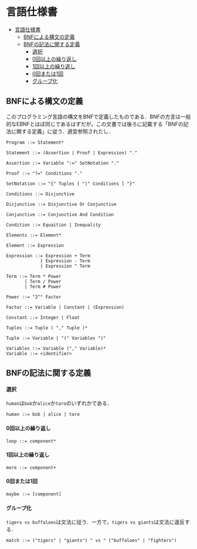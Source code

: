 # 言語仕様書


<!-- @import "[TOC]" {cmd="toc" depthFrom=1 depthTo=6 orderedList=false} -->

<!-- code_chunk_output -->

- [言語仕様書](#言語仕様書)
  - [BNFによる構文の定義](#bnfによる構文の定義)
  - [BNFの記法に関する定義](#bnfの記法に関する定義)
      - [選択](#選択)
      - [0回以上の繰り返し](#0回以上の繰り返し)
      - [1回以上の繰り返し](#1回以上の繰り返し)
      - [0回または1回](#0回または1回)
      - [グループ化](#グループ化)

<!-- /code_chunk_output -->



## BNFによる構文の定義

このプログラミング言語の構文をBNFで定義したものである．BNFの方言は一般的なEBNFとほぼ同じであるはずだが，この文書では後ろに記載する「BNFの記法に関する定義」に従う．適宜参照されたし．

```
Program ::= Statement*

Statement ::= (Assertion | Proof | Expression) "."

Assertion ::= Variable ":=" SetNotation "."

Proof ::= "?=" Conditions "."

SetNotation ::= "{" Tuples [ "|" Conditions ] "}"

Conditions ::= Disjunctive

Disjunctive ::= Disjunctive Or Conjunctive

Conjunctive ::= Conjunctive And Condition

Condition ::= Equaition | Inequality

Elements ::= Element*

Element ::= Expression

Expression ::= Expression + Term 
             | Expression - Term 
             | Expression ^ Term

Term ::= Term * Power 
       | Term / Power 
       | Term # Power

Power ::= "2^" Factor

Factor ::= Variable | Constant | (Expression)

Constant ::= Integer | Float

Tuples ::= Tuple ( "," Tuple )*

Tuple ::= Variable | "(" Variables ")"

Variables ::= Variable ("," Variable)*
Variable ::= <identifier>

```

## BNFの記法に関する定義

#### 選択

`human`は`bob`か`alice`か`taro`のいずれかである．

```
human ::= bob | alice | taro
```

#### 0回以上の繰り返し
```
loop ::= component*
```

#### 1回以上の繰り返し

```
more ::= component+
```

#### 0回または1回

```
maybe ::= [component]
```

#### グループ化

`tigers vs buffaloes`は文法に従う．一方で，`tigers vs giants`は文法に違反する．

```
match ::= ("tigers" | "giants") " vs " ("buffaloes" | "fighters")
```